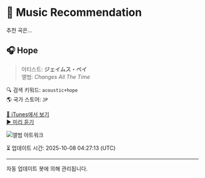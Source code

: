 
# 🎵 Music Recommendation

추천 곡은...

## 🎧 Hope  
> 아티스트: **ジェイムス・ベイ**  
> 앨범: _Changes All The Time_  

🔍 검색 키워드: `acoustic+hope`  
🌎 국가 스토어: `JP`

[🔗 iTunes에서 보기](https://music.apple.com/jp/album/hope/1756790188?i=1756790192&uo=4)  
[▶️ 미리 듣기](https://audio-ssl.itunes.apple.com/itunes-assets/AudioPreview221/v4/b8/cb/8f/b8cb8fb6-ebf0-71b7-588b-4e2224e7bb42/mzaf_15769880571067456017.plus.aac.p.m4a)

![앨범 아트워크](https://is1-ssl.mzstatic.com/image/thumb/Music221/v4/38/d5/bc/38d5bc12-684f-626d-81af-8ba9760c32af/24UMGIM70291.rgb.jpg/100x100bb.jpg)

⏳ 업데이트 시간: 2025-10-08 04:27:13 (UTC)

---
자동 업데이트 봇에 의해 관리됩니다.
